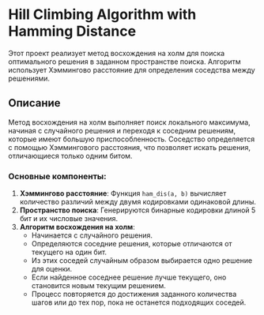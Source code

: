 # Hill Climbing Algorithm with Hamming Distance

Этот проект реализует метод восхождения на холм для поиска оптимального решения в заданном пространстве поиска. Алгоритм использует Хэммингово расстояние для определения соседства между решениями.

## Описание

Метод восхождения на холм выполняет поиск локального максимума, начиная с случайного решения и переходя к соседним решениям, которые имеют большую приспособленность. Соседство определяется с помощью Хэммингового расстояния, что позволяет искать решения, отличающиеся только одним битом.

### Основные компоненты:

1. **Хэммингово расстояние**: Функция `ham_dis(a, b)` вычисляет количество различий между двумя кодировками одинаковой длины.
2. **Пространство поиска**: Генерируются бинарные кодировки длиной 5 бит и их числовые значения.
3. **Алгоритм восхождения на холм**:
   - Начинается с случайного решения.
   - Определяются соседние решения, которые отличаются от текущего на один бит.
   - Из этих соседей случайным образом выбирается одно решение для оценки.
   - Если найденное соседнее решение лучше текущего, оно становится новым текущим решением.
   - Процесс повторяется до достижения заданного количества шагов или до тех пор, пока не останется подходящих соседей.
